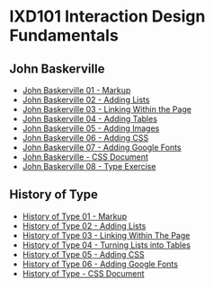 IXD101 Interaction Design Fundamentals 
======================================

John Baskerville
----------------

- [John Baskerville 01 - Markup](https://sarahcupples.github.io/john_baskerville/baskerville.html)
- [John Baskerville 02 - Adding Lists](https://sarahcupples.github.io/john_baskerville/baskerville2.html)
- [John Baskerville 03 - Linking Within the Page](https://sarahcupples.github.io/john_baskerville/baskerville3.html)
- [John Baskerville 04 - Adding Tables](https://sarahcupples.github.io/john_baskerville/baskerville4.html)
- [John Baskerville 05 - Adding Images](https://sarahcupples.github.io/john_baskerville/baskerville5.html)
- [John Baskerville 06 - Adding CSS](https://sarahcupples.github.io/john_baskerville/baskerville6.html)
- [John Baskerville 07 - Adding Google Fonts](https://sarahcupples.github.io/john_baskerville/baskerville7.html)
- [John Baskerville - CSS Document](https://sarahcupples.github.io/john_baskerville/style.css)
- [John Baskerville 08 - Type Exercise](https://sarahcupples.github.io/john_baskerville/baskexercise.html)



History of Type
---------------

- [History of Type 01 - Markup](https://sarahcupples.github.io/john_baskerville/type.html)
- [History of Type 02 - Adding Lists](https://sarahcupples.github.io/john_baskerville/typelist.html)
- [History of Type 03 - Linking Within The Page](https://sarahcupples.github.io/john_baskerville/typelinks.html)
- [History of Type 04 - Turning Lists into Tables](https://sarahcupples.github.io/john_baskerville/typetable.html)
- [History of Type 05 - Adding CSS](https://sarahcupples.github.io/john_baskerville/type2.html)
- [History of Type 06 - Adding Google Fonts](https://sarahcupples.github.io/john_baskerville/type3.html)
- [History of Type - CSS Document](https://sarahcupples.github.io/john_baskerville/type.css)



